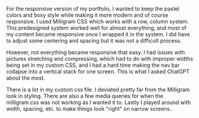 For the responsive version of my portfolio, I wanted to keep the pastel colors and boxy style while making it more modern and of course responsive. I used Milligram CSS which works with a row, column system. This predesigned system worked well for almost everything, and most of my content became responsive once I wrapped it in the system. I did have to adjust some centering and spacing but it was not a difficult process. 

However, not everything became responsive that easy. I had issues with pictures stretching and compressing, which had to do with improper widths being set in my custom CSS, and I had a hard time making the nav bar collapse into a vertical stack for one screen. This is what I asked ChatGPT about the most. 

There is a lot in my custom css file. I deviated pretty far from the Milligram look in styling. There are also a few media queries for when the milligram.css was not working as I wanted it to. Lastly I played around with width, spacing, etc. to make things look "right" on narrow screens..
